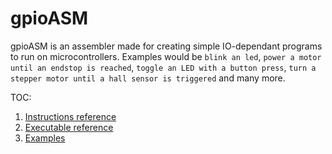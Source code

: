 # gpioASM

gpioASM is an assembler made for creating simple IO-dependant programs to run on microcontrollers.
Examples would be `blink an led`, `power a motor until an endstop is reached`, `toggle an LED with a button press`, `turn a stepper motor until a hall sensor is triggered` and many more.

TOC:

1. [Instructions reference](docs/GPIO_ASM.md)
2. [Executable reference](docs/INSTRUCTIONS.md)
3. [Examples](examples/)